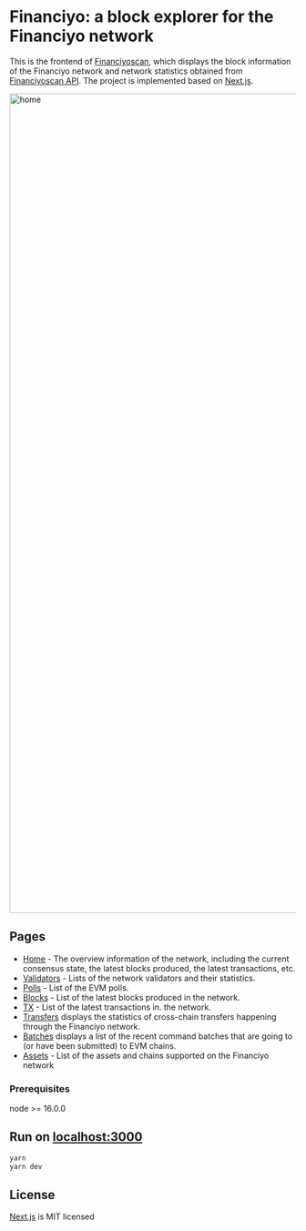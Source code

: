 # Financiyo: a block explorer for the Financiyo network
This is the frontend of [Financiyoscan](https://scan.financiyo.net), which displays the block information of the Financiyo network and network statistics obtained from [Financiyoscan API](https://github.com/CoinHippo-Labs/Financiyoscan-api). The project is implemented based on [Next.js](https://github.com/vercel/next.js).

<img width="1440" alt="home" src="https://financiyo.net/explorer.png">

## Pages
- [Home](https://scan.financiyo.net) - The overview information of the network, including the current consensus state, the latest blocks produced, the latest transactions, etc.
- [Validators](https://scan.financiyo.net/validators) - Lists of the network validators and their statistics.   
- [Polls](https://scan.financiyo.net/evm-polls) - List of the EVM polls.
- [Blocks](https://scan.financiyo.net/blocks) - List of the latest blocks produced in the network.
- [TX](https://scan.financiyo.net/transactions) - List of the latest transactions in. the network.
- [Transfers](https://scan.financiyo.net/transfers) displays the statistics of cross-chain transfers happening through the Financiyo network.
- [Batches](https://scan.financiyo.net/batches) displays a list of the recent command batches that are going to (or have been submitted) to EVM chains.
- [Assets](https://scan.financiyo.net/assets) - List of the assets and chains supported on the Financiyo network

### Prerequisites
node >= 16.0.0

## Run on [localhost:3000](http://localhost:3000)
```bash
yarn
yarn dev
```

## License
[Next.js](https://github.com/vercel/next.js/blob/canary/license.md) is MIT licensed
